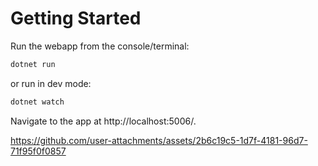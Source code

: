 # Getting Started


Run the webapp from the console/terminal:
```bash
dotnet run
```
or run in dev mode:
```bash
dotnet watch
```

Navigate to the app at http://localhost:5006/.

https://github.com/user-attachments/assets/2b6c19c5-1d7f-4181-96d7-71f95f0f0857

